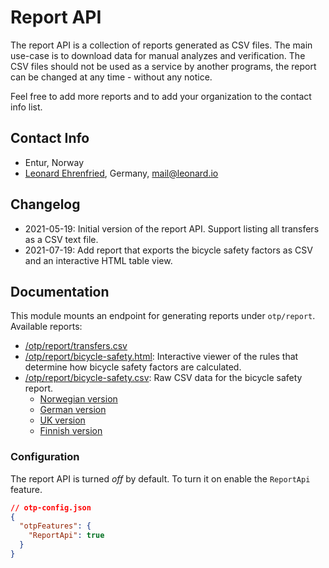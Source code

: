 # Report API

The report API is a collection of reports generated as CSV files. The main use-case is to download
data for manual analyzes and verification. The CSV files should not be used as a service by another
programs, the report can be changed at any time - without any notice.

Feel free to add more reports and to add your organization to the contact info list.

## Contact Info

- Entur, Norway
- [Leonard Ehrenfried](https://leonard.io), Germany, [mail@leonard.io](mailto:mail@leonard.io)

## Changelog

- 2021-05-19: Initial version of the report API. Support listing all transfers as a CSV text file.
- 2021-07-19: Add report that exports the bicycle safety factors as CSV and an interactive HTML
  table view.

## Documentation

This module mounts an endpoint for generating reports under `otp/report`. Available reports:

- [/otp/report/transfers.csv](http://localhost:8080/otp/report/transfers.csv)
- [/otp/report/bicycle-safety.html](http://localhost:8080/otp/report/bicycle-safety.html):
  Interactive viewer of the rules that determine how bicycle safety factors are calculated.
- [/otp/report/bicycle-safety.csv](http://localhost:8080/otp/report/bicycle-safety.csv): Raw CSV
  data for the bicycle safety report.
    - [Norwegian version](http://localhost:8080/otp/report/bicycle-safety.csv?osmWayPropertySet=norway)
    - [German version](http://localhost:8080/otp/report/bicycle-safety.csv?osmWayPropertySet=germany)
    - [UK version](http://localhost:8080/otp/report/bicycle-safety.csv?osmWayPropertySet=uk)
    - [Finnish version](http://localhost:8080/otp/report/bicycle-safety.csv?osmWayPropertySet=finland)

### Configuration

The report API is turned _off_ by default. To turn it on enable the `ReportApi` feature.

```json
// otp-config.json
{
  "otpFeatures": {
    "ReportApi": true
  }
}
```
